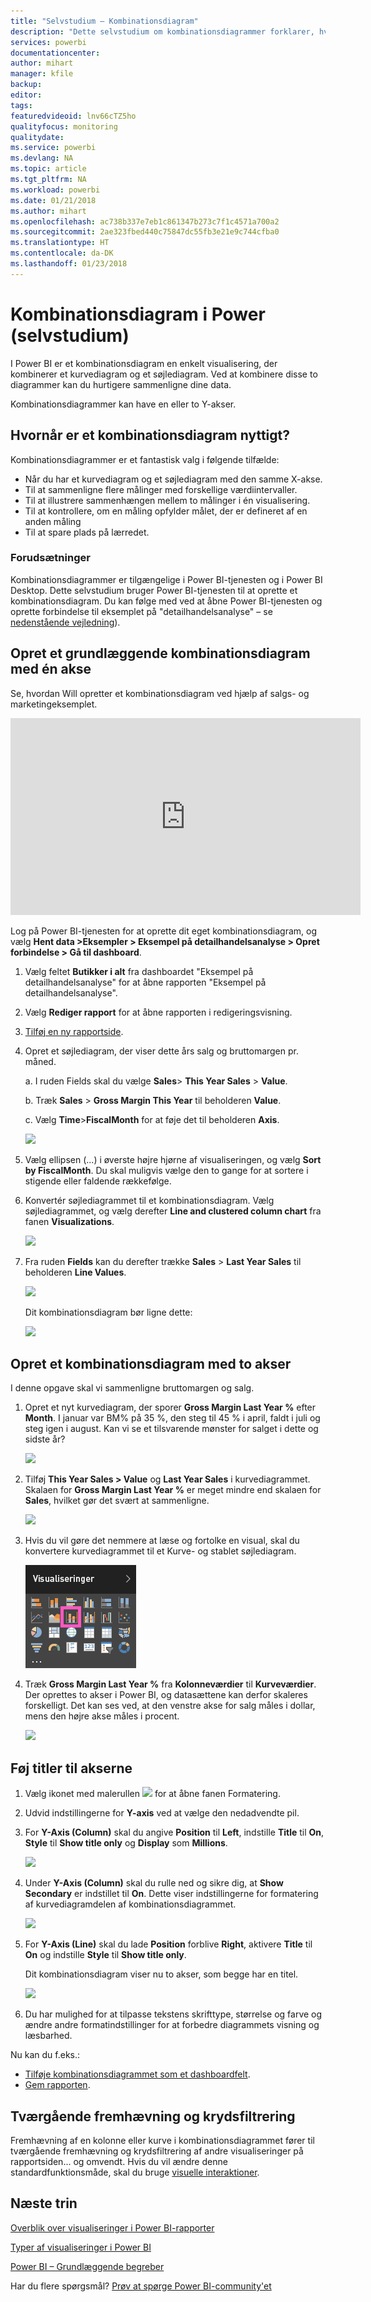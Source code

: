 ```yaml
---
title: "Selvstudium – Kombinationsdiagram"
description: "Dette selvstudium om kombinationsdiagrammer forklarer, hvornår de bruges, og hvordan de oprettes i Power BI-tjenesten og Desktop."
services: powerbi
documentationcenter: 
author: mihart
manager: kfile
backup: 
editor: 
tags: 
featuredvideoid: lnv66cTZ5ho
qualityfocus: monitoring
qualitydate: 
ms.service: powerbi
ms.devlang: NA
ms.topic: article
ms.tgt_pltfrm: NA
ms.workload: powerbi
ms.date: 01/21/2018
ms.author: mihart
ms.openlocfilehash: ac738b337e7eb1c861347b273c7f1c4571a700a2
ms.sourcegitcommit: 2ae323fbed440c75847dc55fb3e21e9c744cfba0
ms.translationtype: HT
ms.contentlocale: da-DK
ms.lasthandoff: 01/23/2018
---
```

# <a name="combo-chart-in-power--tutorial"></a>Kombinationsdiagram i Power  (selvstudium)
I Power BI er et kombinationsdiagram en enkelt visualisering, der kombinerer et kurvediagram og et søjlediagram. Ved at kombinere disse to diagrammer kan du hurtigere sammenligne dine data.

Kombinationsdiagrammer kan have en eller to Y-akser.

## <a name="when-to-use-a-combo-chart"></a>Hvornår er et kombinationsdiagram nyttigt?
Kombinationsdiagrammer er et fantastisk valg i følgende tilfælde:

* Når du har et kurvediagram og et søjlediagram med den samme X-akse.
* Til at sammenligne flere målinger med forskellige værdiintervaller.
* Til at illustrere sammenhængen mellem to målinger i én visualisering.
* Til at kontrollere, om en måling opfylder målet, der er defineret af en anden måling
* Til at spare plads på lærredet.

### <a name="prerequisites"></a>Forudsætninger
Kombinationsdiagrammer er tilgængelige i Power BI-tjenesten og i Power BI Desktop. Dette selvstudium bruger Power BI-tjenesten til at oprette et kombinationsdiagram. Du kan følge med ved at åbne Power BI-tjenesten og oprette forbindelse til eksemplet på "detailhandelsanalyse" – se [ nedenstående vejledning](#create)).


## <a name="create-a-basic-single-axis-combo-chart"></a>Opret et grundlæggende kombinationsdiagram med én akse
Se, hvordan Will opretter et kombinationsdiagram ved hjælp af salgs- og marketingeksemplet.

<iframe width="560" height="315" src="https://www.youtube.com/embed/lnv66cTZ5ho?list=PL1N57mwBHtN0JFoKSR0n-tBkUJHeMP2cP" frameborder="0" allowfullscreen></iframe>

<a name="create"></a> Log på Power BI-tjenesten for at oprette dit eget kombinationsdiagram, og vælg **Hent data \>Eksempler \> Eksempel på detailhandelsanalyse > Opret forbindelse > Gå til dashboard**. 

1. Vælg feltet **Butikker i alt** fra dashboardet "Eksempel på detailhandelsanalyse" for at åbne rapporten "Eksempel på detailhandelsanalyse".
2. Vælg **Rediger rapport** for at åbne rapporten i redigeringsvisning.
3. [Tilføj en ny rapportside](power-bi-report-add-page.md).
4. Opret et søjlediagram, der viser dette års salg og bruttomargen pr. måned.
   
    a.  I ruden Fields skal du vælge **Sales**\> **This Year Sales** > **Value**.
   
    b.  Træk **Sales** \> **Gross Margin This Year** til beholderen **Value**.
   
    c.  Vælg **Time**\>**FiscalMonth** for at føje det til beholderen **Axis**. 
   
    ![](media/power-bi-visualization-combo-chart/combotutorial1new.png)
5. Vælg ellipsen (...) i øverste højre hjørne af visualiseringen, og vælg **Sort by FiscalMonth**. Du skal muligvis vælge den to gange for at sortere i stigende eller faldende rækkefølge.

6. Konvertér søjlediagrammet til et kombinationsdiagram. Vælg søjlediagrammet, og vælg derefter **Line and clustered column chart** fra fanen **Visualizations**.
   
    ![](media/power-bi-visualization-combo-chart/converttocombo_new2.png)
7. Fra ruden **Fields** kan du derefter trække **Sales** \> **Last Year Sales** til beholderen **Line Values**.
   
   ![](media/power-bi-visualization-combo-chart/linevaluebucket.png)
   
   Dit kombinationsdiagram bør ligne dette:
   
   ![](media/power-bi-visualization-combo-chart/combochartdone-new.png)

## <a name="create-a-combo-chart-with-two-axes"></a>Opret et kombinationsdiagram med to akser
I denne opgave skal vi sammenligne bruttomargen og salg.

1. Opret et nyt kurvediagram, der sporer **Gross Margin Last Year %** efter **Month**.  I januar var BM% på 35 %, den steg til 45 % i april, faldt i juli og steg igen i august. Kan vi se et tilsvarende mønster for salget i dette og sidste år?
   
   ![](media/power-bi-visualization-combo-chart/combo1_new.png)
2. Tilføj **This Year Sales > Value** og **Last Year Sales** i kurvediagrammet. Skalaen for **Gross Margin Last Year %** er meget mindre end skalaen for **Sales**, hvilket gør det svært at sammenligne.      
   
   ![](media/power-bi-visualization-combo-chart/flatline_new.png)
3. Hvis du vil gøre det nemmere at læse og fortolke en visual, skal du konvertere kurvediagrammet til et Kurve- og stablet søjlediagram.
   
   ![](media/power-bi-visualization-combo-chart/converttocombo_new.png)
4. Træk **Gross Margin Last Year %** fra **Kolonneværdier** til **Kurveværdier**. Der oprettes to akser i Power BI, og datasættene kan derfor skaleres forskelligt. Det kan ses ved, at den venstre akse for salg måles i dollar, mens den højre akse måles i procent.
   
   ![](media/power-bi-visualization-combo-chart/power-bi-combochart.png)    

## <a name="add-titles-to-the-axes"></a>Føj titler til akserne
1. Vælg ikonet med malerullen ![](media/power-bi-visualization-combo-chart/power-bi-paintroller.png) for at åbne fanen Formatering.
2. Udvid indstillingerne for **Y-axis** ved at vælge den nedadvendte pil.
3. For **Y-Axis (Column)** skal du angive **Position** til **Left**, indstille **Title** til **On**, **Style** til **Show title only** og **Display** som **Millions**.
   
   ![](media/power-bi-visualization-combo-chart/power-bi-y-axis-column.png)
4. Under **Y-Axis (Column)** skal du rulle ned og sikre dig, at **Show Secondary** er indstillet til **On**. Dette viser indstillingerne for formatering af kurvediagramdelen af kombinationsdiagrammet.
   
   ![](media/power-bi-visualization-combo-chart/power-bi-show-secondary.png)
5. For **Y-Axis (Line)** skal du lade **Position** forblive **Right**, aktivere **Title** til **On** og indstille **Style** til **Show title only**.
   
   Dit kombinationsdiagram viser nu to akser, som begge har en titel.
   
   ![](media/power-bi-visualization-combo-chart/power-bi-titles-on.png)

6. Du har mulighed for at tilpasse tekstens skrifttype, størrelse og farve og ændre andre formatindstillinger for at forbedre diagrammets visning og læsbarhed.

Nu kan du f.eks.:

* [Tilføje kombinationsdiagrammet som et dashboardfelt](service-dashboard-tiles.md).
* [Gem rapporten](service-report-save.md).

## <a name="cross-highlighting-and-cross-filtering"></a>Tværgående fremhævning og krydsfiltrering

Fremhævning af en kolonne eller kurve i kombinationsdiagrammet fører til tværgående fremhævning og krydsfiltrering af andre visualiseringer på rapportsiden... og omvendt. Hvis du vil ændre denne standardfunktionsmåde, skal du bruge [visuelle interaktioner](visual-interactions.md).

## <a name="next-steps"></a>Næste trin

[Overblik over visualiseringer i Power BI-rapporter](power-bi-report-visualizations.md)

[Typer af visualiseringer i Power BI](power-bi-visualization-types-for-reports-and-q-and-a.md)

[Power BI – Grundlæggende begreber](service-basic-concepts.md)

Har du flere spørgsmål? [Prøv at spørge Power BI-community'et](http://community.powerbi.com/)

